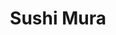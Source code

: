 ---
layout: place
title: "Sushi Mura"
permalink: /illinois/chicago/sushi-mura.html
stateAbbr: IL
stateName: Illinois
cityName: Chicago
seo:
  name: "Sushi Mura"
  type: Restaurant
  links: http://www.sushimurachicago.com/
description: "Sushi restaurant with specialty maki rolls & other Japanese fare in an intimate, stylish space. Sushi Mura serves delicious sushi in Chicago, Illinois. Try fresh Japanese dishes for a great dining experience. Available for takeout, delivery, lunch, and dinner."
place_id: ChIJL0Z-j07SD4gRpczF7BBU0YY
photos:
  - name: >-
      places/ChIJL0Z-j07SD4gRpczF7BBU0YY/photos/AeeoHcJ1_p74yBY_xGvnfMcXUJwVVZChk5iN3CxwYldFx_0nWhTvT3xG7M31XCr_nh2PtJuaoQFp9f5h8dQ-0Ux3Gy6lxBUaxw89ExE-aUo2hSczHB26TKOKxFB_43umY91D70W6nRidnlr-N_Bsvip-N0lFU_Hv6WovmLQM3CXwhxgAuFBGl0eGfB8VcZlQTI2LA2QQ-oR6uUY6Co0nuxQHYhCdzxTgDCW31ebmP6hNZzWv7-9u2jfFvujba5vTy982D-hd_VpO4nLR_orkrLrIxjgYTtCfVD6IbpbvMedadCnNcQ
    widthPx: 4192
    heightPx: 2358
    authorAttributions:
      - displayName: Sushi Mura
        uri: https://maps.google.com/maps/contrib/101421417704640934833
        photoUri: >-
          https://lh3.googleusercontent.com/a-/ALV-UjXKs88XeDMRQy5_ngTbL1vl6_NmT-bIWChPIwtO7_9hc06_L6RK=s100-p-k-no-mo
    flagContentUri: >-
      https://www.google.com/local/imagery/report/?cb_client=maps_api_places.places_api&image_key=!1e10!2sAF1QipOQZ0qsAZ-8g8L-y_O2qlhUi2XDoNANaMwm9GVD&hl=en-US
    googleMapsUri: >-
      https://www.google.com/maps/place//data=!3m4!1e2!3m2!1sAF1QipOQZ0qsAZ-8g8L-y_O2qlhUi2XDoNANaMwm9GVD!2e10!4m2!3m1!1s0x880fd24e8f7e462f:0x86d15410ecc5cca5
  - name: >-
      places/ChIJL0Z-j07SD4gRpczF7BBU0YY/photos/AeeoHcKkraaZ4QUXQBqBVHiSDULblN3yVxEt_vDJyLyV_xa2Mk_p25aW-uuC7UCUqdh2SwTLlkoefi100-HGaN1pe_vkCkPe7mzYhiuERTqzgH9p_B0krRaCHoo--8AVt5PC3Uxp67J-2I3yK9efnTocF0exn0fcknOhm7SA7dhrLfTPiQOvCWNiPINT5ihlbbTPGHTYU3q9X35d0bd8lFJeV6w8MyNSS1nIYU-aj7YSMMrbJBA1O565xT8cBkWOiG7HLhE2QIY4fp_o3umA0XmC9cJc0hwUDd765J1txdClZSPJtg
    widthPx: 3024
    heightPx: 4032
    authorAttributions:
      - displayName: Sushi Mura
        uri: https://maps.google.com/maps/contrib/101421417704640934833
        photoUri: >-
          https://lh3.googleusercontent.com/a-/ALV-UjXKs88XeDMRQy5_ngTbL1vl6_NmT-bIWChPIwtO7_9hc06_L6RK=s100-p-k-no-mo
    flagContentUri: >-
      https://www.google.com/local/imagery/report/?cb_client=maps_api_places.places_api&image_key=!1e10!2sAF1QipPZ5LcAxm5OIFayNyyVNDMhZjJK-YmcUxRWqaPZ&hl=en-US
    googleMapsUri: >-
      https://www.google.com/maps/place//data=!3m4!1e2!3m2!1sAF1QipPZ5LcAxm5OIFayNyyVNDMhZjJK-YmcUxRWqaPZ!2e10!4m2!3m1!1s0x880fd24e8f7e462f:0x86d15410ecc5cca5
  - name: >-
      places/ChIJL0Z-j07SD4gRpczF7BBU0YY/photos/AeeoHcL12_yvogAq6CaZATt1hHaLgyQHgEUofB1_nxwCsB9FtkAJKkExLHwJ6RYYNGE3FmmSB2R7M1CeGGbSu2EY4MRhRx6BXwE2IlbU9KTkEZIEni8oRxqR9QlBIUy1T0I-ftf2KkKe6zRVOtkZdy6gsMB4mnjwCMJgfX6DP-94s9nR_XswMSyxrGKnGgWTYyMc2C5507TfoX_D2-KMD6Y4FNr0VtKrOwgRBkViB5NYlC5emKE5JNPQ5Kjh8SsFKXMCm85XJwAHDLaQsEy5TYxPQTu1pQP_mQAzmhqtTruWiXAbpWRcPiJAeQ7iEE9gOzcLhKgy4JlPHXThzUVBSW-K8ysdW4hOO2A_U1YO32dzEJNrg-9zHCRyBLZjGlG98We9HnlUstdQlmusvdSXDeqX0tf6Do4jmbsadFlXWJQ0PXdFNjqw
    widthPx: 4800
    heightPx: 3600
    authorAttributions:
      - displayName: Supawadee “Nan”
        uri: https://maps.google.com/maps/contrib/117547341138935236381
        photoUri: >-
          https://lh3.googleusercontent.com/a/ACg8ocIo4F_eU41Fb5VfKR9mYhKDLUkvAPBsB78bGclWqH7h4PTZ20O3=s100-p-k-no-mo
    flagContentUri: >-
      https://www.google.com/local/imagery/report/?cb_client=maps_api_places.places_api&image_key=!1e10!2sCIHM0ogKEICAgID3tpGkmgE&hl=en-US
    googleMapsUri: >-
      https://www.google.com/maps/place//data=!3m4!1e2!3m2!1sCIHM0ogKEICAgID3tpGkmgE!2e10!4m2!3m1!1s0x880fd24e8f7e462f:0x86d15410ecc5cca5
  - name: >-
      places/ChIJL0Z-j07SD4gRpczF7BBU0YY/photos/AeeoHcJoP7jugvlh3leGuUBamkRK4abjI2amNGBvh-pmb2KelbScc04UbF9aegGjOx_g6fF0Ukn56a3PQoFCoL4Xf_zI-GVcXaAR-qRHRmV2QqJ8kXcRN-z56Cf2MCj6Rzzajg3A_9S8OK6QKo5iTqJpaVj8kM3iH-pFACsBlgmslN3wnYzhJYvxuq6WfOwYwSEZYhfk7fz60DqJ6CJ7ljuqMsRO2jolMcqowzZbcI2JWdvQLAX-bwQsOBe5lRz8r0soinCMPlFyINJUeMyKoln7QZZdHOZOwoGsphqHkVpCBgynEwuPBkB6K-UosfwJWJ9_OtbyMDutR1DSoosneoFWh88-qdztFjOTTPLgeVmq6Sg-863FuXR9isH5M316Cu6BeRzv4N2pxAOsZXbZnqFyFrxGpqaNaMC2QkGGeeIYdDSkGubP
    widthPx: 4032
    heightPx: 3024
    authorAttributions:
      - displayName: Jackie Acker Garland (Chicago Photo Mom)
        uri: https://maps.google.com/maps/contrib/112530656545874840008
        photoUri: >-
          https://lh3.googleusercontent.com/a-/ALV-UjV1m10e3QFRv4glPEPTS7xxzxD4b4ADbg0ragZIODRWMee8ARN9=s100-p-k-no-mo
    flagContentUri: >-
      https://www.google.com/local/imagery/report/?cb_client=maps_api_places.places_api&image_key=!1e10!2sCIHM0ogKEICAgICRgMuihgE&hl=en-US
    googleMapsUri: >-
      https://www.google.com/maps/place//data=!3m4!1e2!3m2!1sCIHM0ogKEICAgICRgMuihgE!2e10!4m2!3m1!1s0x880fd24e8f7e462f:0x86d15410ecc5cca5
  - name: >-
      places/ChIJL0Z-j07SD4gRpczF7BBU0YY/photos/AeeoHcJXeeBgwdA1yiD0NgiKcrAmS_x5X_mWwj-pW65sGIuwj8q6TzOuXNF46ApbMBNtl1d9T6GQKV-RRTCLUo-1cbA0EKzE4XgOVSS4swtOM11UGtwwRQW3KyqUKs2aqFmBSs3kAUIjOA29EZe-Xc8cIjx486crQDygk0tJE4zuQ2F6ifuDBaozYK7BZLBORuBJ2U0Luw19deimjCXvKWhzkkUh08Q2sYjJ-udnYJ4BUVC_V6vifFzh8vSwpvW3dkMt6tq3o4yFXgU4_RchaCNIt4cf207R7t-GMEYh3bBIrD27_Q
    widthPx: 3024
    heightPx: 4032
    authorAttributions:
      - displayName: Sushi Mura
        uri: https://maps.google.com/maps/contrib/101421417704640934833
        photoUri: >-
          https://lh3.googleusercontent.com/a-/ALV-UjXKs88XeDMRQy5_ngTbL1vl6_NmT-bIWChPIwtO7_9hc06_L6RK=s100-p-k-no-mo
    flagContentUri: >-
      https://www.google.com/local/imagery/report/?cb_client=maps_api_places.places_api&image_key=!1e10!2sAF1QipNMNw2RGPS8wdEBxV55piyOAt7_neMUAyoPeNbW&hl=en-US
    googleMapsUri: >-
      https://www.google.com/maps/place//data=!3m4!1e2!3m2!1sAF1QipNMNw2RGPS8wdEBxV55piyOAt7_neMUAyoPeNbW!2e10!4m2!3m1!1s0x880fd24e8f7e462f:0x86d15410ecc5cca5
  - name: >-
      places/ChIJL0Z-j07SD4gRpczF7BBU0YY/photos/AeeoHcLQu2hj_pPT1OHKQvqMpa9HUWNCjIt4_IDaxa-2ZeUkkbIDkoOgDlUy4RfItTeVl05H8uJGgWREhMCAN6cnAYRhBw26mZQdVRi--gtnK4tc1t9IE-SGx1vA-CkICffLIuuOde3MvRKz8mqLaL_47VuVsDRxbSDhzCIpp7xwtQOu-j2K9R6gkwO12gtbViO6dkjtb7EgEQv9M4imvZRfll19w_AlkkXql4L0ZH_9knbyn74yTBDHH_J6wkwKLLYzlL4bROuq8kQHRcIxOso7bL6WDusw0w2lp5NX7EmQvPCjBycFjWT3HeeC7q1iwcgZ83kcakd-3aWFEg__UYY4SP_r7oFoOEX2_udGlXc61KWnzcwNN5c2bP8RKdX0Pe3BOL7ziFhvzbRtAqBcC-6JVcwY4FNfhEbifNP5zsnKdzfSLQ
    widthPx: 4032
    heightPx: 3024
    authorAttributions:
      - displayName: Nhi Dang
        uri: https://maps.google.com/maps/contrib/104833517437564837387
        photoUri: >-
          https://lh3.googleusercontent.com/a-/ALV-UjVLKNwql_Ei4h1m5FJRwt_v1aaKhKS7koQHBdLOr1QvSANrkoo=s100-p-k-no-mo
    flagContentUri: >-
      https://www.google.com/local/imagery/report/?cb_client=maps_api_places.places_api&image_key=!1e10!2sCIHM0ogKEICAgICunO3ucw&hl=en-US
    googleMapsUri: >-
      https://www.google.com/maps/place//data=!3m4!1e2!3m2!1sCIHM0ogKEICAgICunO3ucw!2e10!4m2!3m1!1s0x880fd24e8f7e462f:0x86d15410ecc5cca5
  - name: >-
      places/ChIJL0Z-j07SD4gRpczF7BBU0YY/photos/AeeoHcIbhu_f-46tYBOk8a7JWlNYIt00N7G0cjfZP1q31fCInwdt7RQZglM-d9IdOhxvUAm7Ent_wQ0NAD6sYyrWIA-47QZ9qOI0Paw_LJi8dj2Tx7WjtLppKaLGshIw_fpiX9B5gnOFtQ0Esv9mjQP8SOc5sq6ygLUhvfkz4NjVyLZyPiMOxX9JV2pnlulD1d0lxYDsrdQcN-8jPbpCVElKKDUBc9CpZ82hhYSe2FJ2PnTN-4FHzdqCwVxZYJoWeed7AMcfdOwn4h2Bu9-HpdpFjkSwBf0_4ne9YsuQzZuiRJ1vZw
    widthPx: 4800
    heightPx: 2700
    authorAttributions:
      - displayName: Sushi Mura
        uri: https://maps.google.com/maps/contrib/101421417704640934833
        photoUri: >-
          https://lh3.googleusercontent.com/a-/ALV-UjXKs88XeDMRQy5_ngTbL1vl6_NmT-bIWChPIwtO7_9hc06_L6RK=s100-p-k-no-mo
    flagContentUri: >-
      https://www.google.com/local/imagery/report/?cb_client=maps_api_places.places_api&image_key=!1e10!2sAF1QipMd6Mz2SIgVimql6dFmK2w43blqRxNLO9jCFAes&hl=en-US
    googleMapsUri: >-
      https://www.google.com/maps/place//data=!3m4!1e2!3m2!1sAF1QipMd6Mz2SIgVimql6dFmK2w43blqRxNLO9jCFAes!2e10!4m2!3m1!1s0x880fd24e8f7e462f:0x86d15410ecc5cca5
  - name: >-
      places/ChIJL0Z-j07SD4gRpczF7BBU0YY/photos/AeeoHcKqEfziyDgrCSYD6jzMgHU45O2UJ07yjpylrdx1g3wZv6P9TZ1LfI5NQpiNAie0FoLyyCB7_kgxjpIagGyyvC9GUOnNcOVjm7jDcD7eewZsbtt33H5OSFk1d4qz5ob30dDVS0778YhyAF7qhJikIqvn0jQPxdm1cEvOl82k2zxsJJ0RGXJJ6PbyERTpdGrLPEXe4_r2g52NucIOGH_clR5h_CVhzVUxLUgLBPlcLsTG4vKF_9720M1qhOuIqkWlt68Z6Fc95LGcTgquXYr1doGbBWK1-J08wYQp97_YpQ_vgrPysdSxYOX645xbLztq1Kntw87gNcJOiyG-X22EPsk5qlZg1c151SKCVDc1pbzgJcSvx-BnTJWc8Gny69V-ywfV9EFSg9Qlk6tegCNaCTmhQy0EXMZ-CgFHppzu0mqQDQ
    widthPx: 4800
    heightPx: 3600
    authorAttributions:
      - displayName: Melaura Rice
        uri: https://maps.google.com/maps/contrib/102940412577134941438
        photoUri: >-
          https://lh3.googleusercontent.com/a/ACg8ocJxfNjzLMwkWccQn45P9uhaAUxlYIoI1wQ7ttgTIrQ02nI2eMKl=s100-p-k-no-mo
    flagContentUri: >-
      https://www.google.com/local/imagery/report/?cb_client=maps_api_places.places_api&image_key=!1e10!2sCIHM0ogKEICAgICHitSkXA&hl=en-US
    googleMapsUri: >-
      https://www.google.com/maps/place//data=!3m4!1e2!3m2!1sCIHM0ogKEICAgICHitSkXA!2e10!4m2!3m1!1s0x880fd24e8f7e462f:0x86d15410ecc5cca5
  - name: >-
      places/ChIJL0Z-j07SD4gRpczF7BBU0YY/photos/AeeoHcJR5YejB9ZkSSWs28YnYOAwVzMm2s5Ck8neQZUTVGLNPW27rbNaGTzmtVxK-i94-00KbMhP5uhydLG0Iwk6d_XY4mZDesTIsRv0HJs5AuD6MZL0i2VfTsq4hs3fiaXeQXkTrjHqviyU9fbp8_oVX7acV6Mb__1pPB0pBUA0JPZv_xAPXbcMuxfIm5C6eMn-K6MzfmISxsOyWBjhEAa59RoZp390HcJOUIfgnvnlUemQbUlETMx-_gnwRAq_4q3TyE-KqrOh6HNMEZ8j6xfFVKeh62zV7j7UEht8zzQV5UtAZXsYW9g7OhoOW6Eyal0uFsI7vhNjZG3HZupx6gwcLPfAMqICrg3NbwrjjGM1mVeTs9wMud47QAYykt-x74WoNbwZBR8RGtXqm81V0K3x8d3ALZfJ1xLMCoXB9Qz4HuEOTuhe
    widthPx: 2252
    heightPx: 4000
    authorAttributions:
      - displayName: Nikoleta Tasic
        uri: https://maps.google.com/maps/contrib/113430186989400440450
        photoUri: >-
          https://lh3.googleusercontent.com/a-/ALV-UjUIqUnXVynBG4kWq8PdLabAbQh9UYdIuQzoyk0Xg2N1KIiDTuvL=s100-p-k-no-mo
    flagContentUri: >-
      https://www.google.com/local/imagery/report/?cb_client=maps_api_places.places_api&image_key=!1e10!2sCIHM0ogKEICAgIC9m5iP2QE&hl=en-US
    googleMapsUri: >-
      https://www.google.com/maps/place//data=!3m4!1e2!3m2!1sCIHM0ogKEICAgIC9m5iP2QE!2e10!4m2!3m1!1s0x880fd24e8f7e462f:0x86d15410ecc5cca5
  - name: >-
      places/ChIJL0Z-j07SD4gRpczF7BBU0YY/photos/AeeoHcIMMA8KVN-ghJWG41scrWRTAt-qvO3BJfzdoSZAsg-ZIAXXZWqZTD2XFS4Pt86cbxrlgN18xLdc-26C-aJC8L-YNtihiJ0sWqtA5_sT-D-Ky0MOgmJ1M8CZrqLby5FnAyGOob5zu1oV6iKti6UWpdIgZcAuzQIAIbPo1t9vDNeMF6kwZjgYiSQ7YifwZ5YfXWujuD7ZAew0Qkm4Tm7T9FJ5Xu-tDwusrO-c7dmMYpTSbO8QWqAA4s4B4YRSe8KTgLS4SE8NweuHIJIiQH5PgrSpx9K1yV4qPNjEaLDQEoQhmTd7YyRXOQYaY69k_ZpZktHWAhiR-s_jlxxkhDyZ3ZDZ-PiLYIMAtPXeeCNBv4rJFy-G2N52HjFgzs3tPlGCJ4fCacCqEI71a0KrZbgufLbuIUIOVyoUk6N5rZZ8swJRmMmp
    widthPx: 4032
    heightPx: 3024
    authorAttributions:
      - displayName: Nick Obis
        uri: https://maps.google.com/maps/contrib/116077627850662492767
        photoUri: >-
          https://lh3.googleusercontent.com/a-/ALV-UjVkXIxyqfSwGiav7XNdGgxFFNts9ez_ANVUeVMVKFBWLkqyMZZ1=s100-p-k-no-mo
    flagContentUri: >-
      https://www.google.com/local/imagery/report/?cb_client=maps_api_places.places_api&image_key=!1e10!2sCIHM0ogKEICAgIDbg4KX-AE&hl=en-US
    googleMapsUri: >-
      https://www.google.com/maps/place//data=!3m4!1e2!3m2!1sCIHM0ogKEICAgIDbg4KX-AE!2e10!4m2!3m1!1s0x880fd24e8f7e462f:0x86d15410ecc5cca5
address: 3647 N Southport Ave, Chicago, IL 60613, USA
street: 3647 N Southport Ave
city: Chicago
state: IL
zip: '60613'
country: USA
neighborhood: Wrigleyville
latitude: '41.948492'
longitude: '-87.663886'
accessibility_options:
  wheelchairAccessibleEntrance: true
  wheelchairAccessibleRestroom: true
  wheelchairAccessibleSeating: true
business_status: OPERATIONAL
name: Sushi Mura
google_maps_links:
  directionsUri: >-
    https://www.google.com/maps/dir//''/data=!4m7!4m6!1m1!4e2!1m2!1m1!1s0x880fd24e8f7e462f:0x86d15410ecc5cca5!3e0
  placeUri: https://maps.google.com/?cid=9714638302883466405
  writeAReviewUri: >-
    https://www.google.com/maps/place//data=!4m3!3m2!1s0x880fd24e8f7e462f:0x86d15410ecc5cca5!12e1
  reviewsUri: >-
    https://www.google.com/maps/place//data=!4m4!3m3!1s0x880fd24e8f7e462f:0x86d15410ecc5cca5!9m1!1b1
  photosUri: >-
    https://www.google.com/maps/place//data=!4m3!3m2!1s0x880fd24e8f7e462f:0x86d15410ecc5cca5!10e5
primary_type: Japanese Restaurant
opening_hours:
  regular: null
  current: null
secondary_opening_hours:
  regular:
    weekdayDescriptions: null
    type: null
  current:
    weekdayDescriptions: null
    type: null
phone: (773) 281-9155
price_level: PRICE_LEVEL_MODERATE
price_range: $20 &ndash; $30
rating: '4.5'
rating_count: 278
website: http://www.sushimurachicago.com/
reviews:
  - name: >-
      places/ChIJL0Z-j07SD4gRpczF7BBU0YY/reviews/ChZDSUhNMG9nS0VJQ0FnSUNQbmFuTmZ3EAE
    relativePublishTimeDescription: 4 months ago
    rating: 4
    text:
      text: >-
        The sushi here is really good and tastes fresh. The Lake Shore Drive
        roll was the stand out for me. The service left a little to be desired.
        Not terrible by any means, but our server could’ve been more attentive.
        We were finished and I asked for the check and she must’ve forgot and we
        couldn’t get her attention for another 20 minutes. Could’ve been a
        one-off here but it was annoying enough to take a star off the review.
      languageCode: en
    originalText:
      text: >-
        The sushi here is really good and tastes fresh. The Lake Shore Drive
        roll was the stand out for me. The service left a little to be desired.
        Not terrible by any means, but our server could’ve been more attentive.
        We were finished and I asked for the check and she must’ve forgot and we
        couldn’t get her attention for another 20 minutes. Could’ve been a
        one-off here but it was annoying enough to take a star off the review.
      languageCode: en
    authorAttribution:
      displayName: Michael Clark
      uri: https://www.google.com/maps/contrib/101762835100220907100/reviews
      photoUri: >-
        https://lh3.googleusercontent.com/a-/ALV-UjXYmTt1-8L4iSSStNi3X9NHqu0ngTXWU6Y9S0u9SStsr6PsUUjMNQ=s128-c0x00000000-cc-rp-mo-ba5
    publishTime: '2024-11-27T04:10:41.598044Z'
    flagContentUri: >-
      https://www.google.com/local/review/rap/report?postId=ChZDSUhNMG9nS0VJQ0FnSUNQbmFuTmZ3EAE&d=17924085&t=1
    googleMapsUri: >-
      https://www.google.com/maps/reviews/data=!4m6!14m5!1m4!2m3!1sChZDSUhNMG9nS0VJQ0FnSUNQbmFuTmZ3EAE!2m1!1s0x880fd24e8f7e462f:0x86d15410ecc5cca5
  - name: >-
      places/ChIJL0Z-j07SD4gRpczF7BBU0YY/reviews/ChZDSUhNMG9nS0VJQ0FnSURfLVpHR0hREAE
    relativePublishTimeDescription: 2 months ago
    rating: 4
    text:
      text: >-
        A great sushi spot! High quality ingredients and nice service. Over the
        last few years Sushi Mura has definitely stepped up their game. The
        price is higher, but it’s worth it.
      languageCode: en
    originalText:
      text: >-
        A great sushi spot! High quality ingredients and nice service. Over the
        last few years Sushi Mura has definitely stepped up their game. The
        price is higher, but it’s worth it.
      languageCode: en
    authorAttribution:
      displayName: Kate Hohenstatt
      uri: https://www.google.com/maps/contrib/107712497886272744250/reviews
      photoUri: >-
        https://lh3.googleusercontent.com/a-/ALV-UjVqrkcPIeC4EhPSV7tNPhoCsXfHhpnYB146dT2cVdJPykZHWanFuQ=s128-c0x00000000-cc-rp-mo-ba2
    publishTime: '2025-01-25T14:11:54.644040Z'
    flagContentUri: >-
      https://www.google.com/local/review/rap/report?postId=ChZDSUhNMG9nS0VJQ0FnSURfLVpHR0hREAE&d=17924085&t=1
    googleMapsUri: >-
      https://www.google.com/maps/reviews/data=!4m6!14m5!1m4!2m3!1sChZDSUhNMG9nS0VJQ0FnSURfLVpHR0hREAE!2m1!1s0x880fd24e8f7e462f:0x86d15410ecc5cca5
  - name: >-
      places/ChIJL0Z-j07SD4gRpczF7BBU0YY/reviews/ChdDSUhNMG9nS0VJQ0FnSURYNXVDdzV3RRAB
    relativePublishTimeDescription: 5 months ago
    rating: 5
    text:
      text: >-
        Sushi Mura’s sweet potato rolls are a must-try! The sweet potato filling
        was incredibly fresh, warm, and gooey, with a softness that perfectly
        balanced the light crunch. Each bite had just the right mix of textures,
        and the flavors were simple yet incredibly satisfying. You can tell they
        use quality ingredients and take care in preparing every roll. Highly
        recommend for anyone looking for a unique, comforting sushi option!
      languageCode: en
    originalText:
      text: >-
        Sushi Mura’s sweet potato rolls are a must-try! The sweet potato filling
        was incredibly fresh, warm, and gooey, with a softness that perfectly
        balanced the light crunch. Each bite had just the right mix of textures,
        and the flavors were simple yet incredibly satisfying. You can tell they
        use quality ingredients and take care in preparing every roll. Highly
        recommend for anyone looking for a unique, comforting sushi option!
      languageCode: en
    authorAttribution:
      displayName: Dalinda Nieves
      uri: https://www.google.com/maps/contrib/115495213678788732295/reviews
      photoUri: >-
        https://lh3.googleusercontent.com/a-/ALV-UjUKD20QEEv5Pv3_ob_6JVjSYkx9JYQ6pDQM8eIyBmGTc5ZSjIdM=s128-c0x00000000-cc-rp-mo-ba4
    publishTime: '2024-10-26T20:30:38.733528Z'
    flagContentUri: >-
      https://www.google.com/local/review/rap/report?postId=ChdDSUhNMG9nS0VJQ0FnSURYNXVDdzV3RRAB&d=17924085&t=1
    googleMapsUri: >-
      https://www.google.com/maps/reviews/data=!4m6!14m5!1m4!2m3!1sChdDSUhNMG9nS0VJQ0FnSURYNXVDdzV3RRAB!2m1!1s0x880fd24e8f7e462f:0x86d15410ecc5cca5
  - name: >-
      places/ChIJL0Z-j07SD4gRpczF7BBU0YY/reviews/ChZDSUhNMG9nS0VJQ0FnSURfLWQzdEt3EAE
    relativePublishTimeDescription: 2 months ago
    rating: 5
    text:
      text: >-
        I’ve been going to Sushi Mura for a few years and it has been good every
        time! They pay attention to details e.g. their miso soup is flavorful
        whereas other restaurants may have bland tasting miso soup.
      languageCode: en
    originalText:
      text: >-
        I’ve been going to Sushi Mura for a few years and it has been good every
        time! They pay attention to details e.g. their miso soup is flavorful
        whereas other restaurants may have bland tasting miso soup.
      languageCode: en
    authorAttribution:
      displayName: Eric Lavender
      uri: https://www.google.com/maps/contrib/111507538575007642888/reviews
      photoUri: >-
        https://lh3.googleusercontent.com/a-/ALV-UjUpsAxDk-zQ3rCo2wd4hVqRWCy55oJaWHaihFF22R-klkMnfk6p=s128-c0x00000000-cc-rp-mo-ba3
    publishTime: '2025-01-25T14:27:03.447905Z'
    flagContentUri: >-
      https://www.google.com/local/review/rap/report?postId=ChZDSUhNMG9nS0VJQ0FnSURfLWQzdEt3EAE&d=17924085&t=1
    googleMapsUri: >-
      https://www.google.com/maps/reviews/data=!4m6!14m5!1m4!2m3!1sChZDSUhNMG9nS0VJQ0FnSURfLWQzdEt3EAE!2m1!1s0x880fd24e8f7e462f:0x86d15410ecc5cca5
  - name: >-
      places/ChIJL0Z-j07SD4gRpczF7BBU0YY/reviews/ChZDSUhNMG9nS0VJQ0FnSUQzdHBMLU1REAE
    relativePublishTimeDescription: 4 months ago
    rating: 2
    text:
      text: >-
        I like sushi here a lot but Tonkotsu ramen was horrible. Never order
        ramen again. We couldn’t eat ramen at all.
      languageCode: en
    originalText:
      text: >-
        I like sushi here a lot but Tonkotsu ramen was horrible. Never order
        ramen again. We couldn’t eat ramen at all.
      languageCode: en
    authorAttribution:
      displayName: Supawadee “Nan”
      uri: https://www.google.com/maps/contrib/117547341138935236381/reviews
      photoUri: >-
        https://lh3.googleusercontent.com/a/ACg8ocIo4F_eU41Fb5VfKR9mYhKDLUkvAPBsB78bGclWqH7h4PTZ20O3=s128-c0x00000000-cc-rp-mo-ba2
    publishTime: '2024-11-15T00:40:22.177038Z'
    flagContentUri: >-
      https://www.google.com/local/review/rap/report?postId=ChZDSUhNMG9nS0VJQ0FnSUQzdHBMLU1REAE&d=17924085&t=1
    googleMapsUri: >-
      https://www.google.com/maps/reviews/data=!4m6!14m5!1m4!2m3!1sChZDSUhNMG9nS0VJQ0FnSUQzdHBMLU1REAE!2m1!1s0x880fd24e8f7e462f:0x86d15410ecc5cca5
parking_options:
  paidStreetParking: true
payment_options:
  acceptsCreditCards: true
  acceptsDebitCards: true
  acceptsCashOnly: false
  acceptsNfc: true
allow_dogs: null
curbside_pickup: null
delivery: true
dine_in: true
good_for_children: true
good_for_groups: true
good_for_sports: false
live_music: false
menu_for_children: false
outdoor_seating: true
reservable: true
restroom: true
serves_beer: true
serves_breakfast: false
serves_brunch: false
serves_cocktails: true
serves_coffee: false
serves_dinner: true
serves_dessert: true
serves_lunch: true
serves_vegetarian_food: true
serves_wine: true
takeout: true
summary: >-
  Sushi restaurant with specialty maki rolls & other Japanese fare in an
  intimate, stylish space.

---